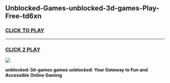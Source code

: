 
## Unblocked-Games-unblocked-3d-games-Play-Free-td6xn
<h3>
<a href="https://premium76.site?title=unblocked-3d-games&ref=18A1">CLICK TO PLAY</a></h3>
<hr>

<h3>
<a href="https://premium76.site?title=unblocked-3d-games&ref=18A1">CLICK 2 PLAY</a>
  
</h3>

<a href="https://premium76.site?title=unblocked-3d-games&ref=18A1"><img src="https://clearcache.store/games.png"></a>


**unblocked-3d-games games unblocked: Your Gateway to Fun and Accessible Online Gaming**
